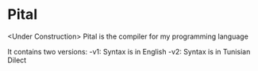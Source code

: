 # Pital
&lt;Under Construction> Pital is the compiler for my programming language

It contains two versions:
-v1: Syntax is in English
-v2: Syntax is in Tunisian Dilect
